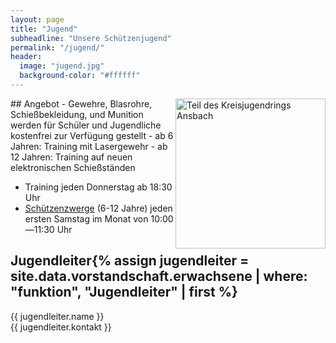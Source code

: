 ```yaml
---
layout: page
title: "Jugend"
subheadline: "Unsere Schützenjugend"
permalink: "/jugend/"
header:
  image: "jugend.jpg"
  background-color: "#ffffff"
---
```

<img style="float: right;" src="{{ site.urlimg }}kjr.png" width="240px" alt="Teil des Kreisjugendrings Ansbach">
## Angebot
- Gewehre, Blasrohre, Schießbekleidung, und Munition werden für Schüler und Jugendliche kostenfrei zur Verfügung gestellt
- ab 6 Jahren: Training mit Lasergewehr
- ab 12 Jahren: Training auf neuen elektronischen Schießständen

- Training jeden Donnerstag ab 18:30 Uhr
- [Schützenzwerge](schuetzenzwerge) (6-12 Jahre) jeden ersten Samstag im Monat von 10:00&mdash;11:30 Uhr

## Jugendleiter{% assign jugendleiter = site.data.vorstandschaft.erwachsene | where: "funktion", "Jugendleiter" | first %}  
{{ jugendleiter.name }}  
{{ jugendleiter.kontakt }}